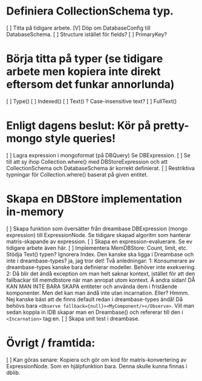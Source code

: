 # Definiera CollectionSchema typ.

[ ] Titta på tidigare arbete.
[V] Döp om DatabaseConfig till DatabaseSchema.
[ ] Structure istället för fields?
[ ] PrimaryKey?

# Börja titta på typer (se tidigare arbete men kopiera inte direkt eftersom det funkar annorlunda)

[ ] Type()
[ ] Indexed()
[ ] Text() ? Case-insensitive text?
[ ] FullText()

# Enligt dagens beslut: Kör på pretty-mongo style queries!

[ ] Lagra expression i mongoformat (på DBQuery) Se DBExpression.
[ ] Se till att sy ihop Collection.where() med DBStoreExpression och att CollectionSchema och DatabaseSchema är korrekt definierat.
[ ] Restriktiva typningar för Collection.where() baserat på given entitet.

# Skapa en DBStore implementation in-memory

[ ] Skapa funktion som översätter från dreambase DBExpression (mongo expression) till ExpressionNode. Se tidigare skapad algoritm som hanterar matris-skapande av expression.
[ ] Skapa en expression-evaluerare. Se ev tidigare arbete även här.
[ ] Implementera MemDBStore: Count, limit, etc. Stödja Text() typen? Ignorera Index. Den kanske ska ligga i Dreambase och inte i dreambase-types? ja, jag tror det! Två anledningar: 1: Konsumerare av dreambase-types kanske bara definierar modeller. Behöver inte exekvering. 2: Då blir det ändå exception om man helt saknar kontext, istället för att den fallbackar till memdbstore när man anropat utom kontext. Å andra sidan! DÅ KAN MAN INTE BARA SKAPA entiteter och använda dem i fristående komponenter. Men det kan man ändå inte utan incarnation. Eller? Hmmm. Nej kanske bäst att de finns default redan i dreambase-types ändå! Då behövs bara `<Observe fallback={null}><MyComponent/></Observe>`. Vill man sedan koppla in IDB skapar man en Dreambase() och refererar till den i `<Incarnation>` tag:en.
[ ] Skapa unit test i dreambase.

# Övrigt / framtida:

[ ] Kan göras senare: Kopiera och gör om kod för matris-konvertering av ExpressionNode. Som en hjälpfunktion bara. Denna skulle kunna finnas i dblib.
